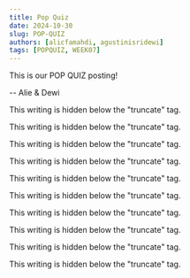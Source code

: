 ```yaml
---
title: Pop Quiz
date: 2024-10-30
slug: POP-QUIZ
authors: [alicfamahdi, agustinisridewi] 
tags: [POPQUIZ, WEEK07]
---
```


This is our POP QUIZ posting!

-- Alie & Dewi

<!--truncate-->

This writing is hidden below the "truncate" tag.

This writing is hidden below the "truncate" tag.

This writing is hidden below the "truncate" tag.

This writing is hidden below the "truncate" tag.

This writing is hidden below the "truncate" tag.

This writing is hidden below the "truncate" tag.

This writing is hidden below the "truncate" tag.

This writing is hidden below the "truncate" tag.

This writing is hidden below the "truncate" tag.

This writing is hidden below the "truncate" tag.
